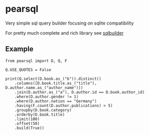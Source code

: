 # pearsql
Very simple sql query builder focusing on sqlite compatibility

For pretty much complete and rich library see [sqlbuilder](https://pypi.python.org/pypi/sqlbuilder)


## Example

```
from pearsql import D, Q, F

Q.USE_QUOTES = False

print(Q.select(D.book.as_("b")).distinct()
    .columns([D.book.title.as_("title"), D.author.name.as_("author_name")])
    .join(D.author.as_("a"), D.author.id == D.book.author_id)
    .where(D.author.gender != 1)
    .where(D.author.nation == "Germany")
    .having(F.count(D.author.publications) > 5)
    .groupby(D.book.category)
    .orderby(D.book.title)
    .limit(100)
    .offset(50)
    .build(True))
```
